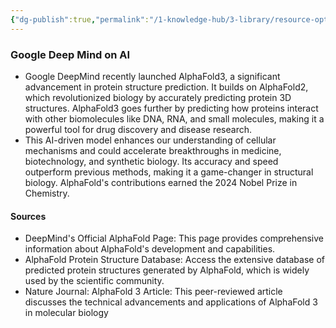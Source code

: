 ```yaml
---
{"dg-publish":true,"permalink":"/1-knowledge-hub/3-library/resource-options-library/ai-digest/","noteIcon":""}
---
```


### Google Deep Mind on AI

-  Google DeepMind recently launched AlphaFold3, a significant advancement in protein structure prediction. It builds on AlphaFold2, which revolutionized biology by accurately predicting protein 3D structures. AlphaFold3 goes further by predicting how proteins interact with other biomolecules like DNA, RNA, and small molecules, making it a powerful tool for drug discovery and disease research. 
- This AI-driven model enhances our understanding of cellular mechanisms and could accelerate breakthroughs in medicine, biotechnology, and synthetic biology. Its accuracy and speed outperform previous methods, making it a game-changer in structural biology. AlphaFold's contributions earned the 2024 Nobel Prize in Chemistry.
#### Sources 
- DeepMind's Official AlphaFold Page: This page provides comprehensive information about AlphaFold's development and capabilities.
- AlphaFold Protein Structure Database: Access the extensive database of predicted protein structures generated by AlphaFold, which is widely used by the scientific community.
- Nature Journal: AlphaFold 3 Article: This peer-reviewed article discusses the technical advancements and applications of AlphaFold 3 in molecular biology